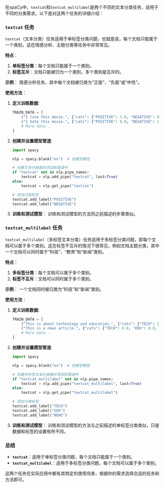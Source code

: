 在spaCy中，`textcat`和`textcat_multilabel`是两个不同的文本分类任务，适用于不同的分类需求。以下是对这两个任务的详细介绍：

### `textcat` 任务

`textcat`（文本分类）任务适用于单标签分类问题，也就是说，每个文档只能属于一个类别。这在情感分析、主题分类等任务中非常常见。

**特点**：
1. **单标签分类**：每个文档只能属于一个类别。
2. **标签互斥**：文档只能被归为一个类别，多个类别是互斥的。

**示例**：
情感分析任务，其中每个文档被归类为“正面”、“负面”或“中性”。

**使用方法**：

1. **定义训练数据**:
    ```python
    TRAIN_DATA = [
        ("I love this movie.", {"cats": {"POSITIVE": 1.0, "NEGATIVE": 0.0}}),
        ("I hate this movie.", {"cats": {"POSITIVE": 0.0, "NEGATIVE": 1.0}}),
        # More data...
    ]
    ```

2. **创建并设置模型管道**:
    ```python
    import spacy

    nlp = spacy.blank("en")  # 创建空模型

    # 创建文本分类器并添加到管道中
    if "textcat" not in nlp.pipe_names:
        textcat = nlp.add_pipe("textcat", last=True)
    else:
        textcat = nlp.get_pipe("textcat")

    # 添加分类标签
    textcat.add_label("POSITIVE")
    textcat.add_label("NEGATIVE")
    ```

3. **训练和测试模型**：
   训练和测试模型的方法同之前描述的步骤类似。

### `textcat_multilabel` 任务

`textcat_multilabel`（多标签文本分类）任务适用于多标签分类问题，即每个文档可以属于多个类别。这在标签不互斥的情况下很常见，例如文档主题分类，其中一个文档可以同时属于“科技”、“教育”和“新闻”类别。

**特点**：
1. **多标签分类**：每个文档可以属于多个类别。
2. **标签不互斥**：文档可以同时属于多个类别。

**示例**：
一个文档同时被归类为“科技”和“新闻”类别。

**使用方法**：

1. **定义训练数据**:
    ```python
    TRAIN_DATA = [
        ("This is about technology and education.", {"cats": {"TECH": 1.0, "EDU": 1.0, "NEWS": 0.0}}),
        ("This is a news article.", {"cats": {"TECH": 0.0, "EDU": 0.0, "NEWS": 1.0}}),
        # More data...
    ]
    ```

2. **创建并设置模型管道**:
    ```python
    import spacy

    nlp = spacy.blank("en")  # 创建空模型

    # 创建多标签文本分类器并添加到管道中
    if "textcat_multilabel" not in nlp.pipe_names:
        textcat = nlp.add_pipe("textcat_multilabel", last=True)
    else:
        textcat = nlp.get_pipe("textcat_multilabel")

    # 添加分类标签
    textcat.add_label("TECH")
    textcat.add_label("EDU")
    textcat.add_label("NEWS")
    ```

3. **训练和测试模型**：
   训练和测试模型的方法与之前描述的单标签分类类似，只是数据和标签的设置有所不同。

### 总结

- **`textcat`**：适用于单标签分类问题，每个文档只能属于一个类别。
- **`textcat_multilabel`**：适用于多标签分类问题，每个文档可以属于多个类别。

这两个任务在实际应用中都有其特定的使用场景，根据你的需求选择合适的任务和方法即可。